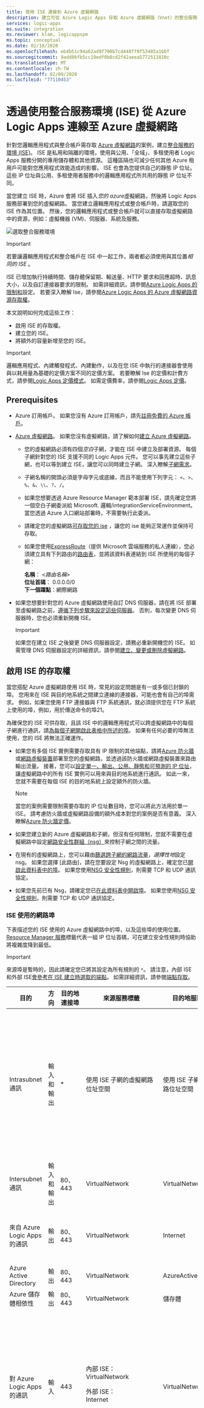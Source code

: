 ```yaml
---
title: 使用 ISE 連接到 Azure 虛擬網路
description: 建立可從 Azure Logic Apps 存取 Azure 虛擬網路（Vnet）的整合服務環境（ISE）
services: logic-apps
ms.suite: integration
ms.reviewer: klam, logicappspm
ms.topic: conceptual
ms.date: 02/10/2020
ms.openlocfilehash: eb4b51c94a62ad9f700b7cd448ff0f53485a16bf
ms.sourcegitcommit: 9add86fb5cc19edf0b8cd2f42aeea5772511810c
ms.translationtype: MT
ms.contentlocale: zh-TW
ms.lasthandoff: 02/09/2020
ms.locfileid: "77110453"
---
```

# <a name="connect-to-azure-virtual-networks-from-azure-logic-apps-by-using-an-integration-service-environment-ise"></a>透過使用整合服務環境 (ISE) 從 Azure Logic Apps 連線至 Azure 虛擬網路

針對您邏輯應用程式與整合帳戶需存取 [Azure 虛擬網路](../virtual-network/virtual-networks-overview.md)的案例，建立[整合服務的環境 (ISE)](../logic-apps/connect-virtual-network-vnet-isolated-environment-overview.md)。 ISE 是私用和隔離的環境，使用與公用、「全域」、多租使用者 Logic Apps 服務分開的專用儲存體和其他資源。 這種區隔也可減少任何其他 Azure 租用戶可能對您應用程式效能造成的影響。 ISE 也會為您提供自己的靜態 IP 位址。 這些 IP 位址與公用、多租使用者服務中的邏輯應用程式所共用的靜態 IP 位址不同。

當您建立 ISE 時，Azure 會將 ISE 插入*您的 azure*虛擬網路，然後將 Logic Apps 服務部署到您的虛擬網路。 當您建立邏輯應用程式或整合帳戶時，請選取您的 ISE 作為其位置。 然後，您的邏輯應用程式或整合帳戶就可以直接存取虛擬網路中的資源，例如：虛擬機器 (VM)、伺服器、系統及服務。

![選取整合服務環境](./media/connect-virtual-network-vnet-isolated-environment/select-logic-app-integration-service-environment.png)

> [!IMPORTANT]
> 若要讓邏輯應用程式和整合帳戶在 ISE 中一起工作，兩者都必須使用與其位置*相同的 ISE* 。

ISE 已增加執行持續時間、儲存體保留期、輸送量、HTTP 要求和回應超時、訊息大小，以及自訂連接器要求的限制。 如需詳細資訊，請參閱[Azure Logic Apps 的限制和](logic-apps-limits-and-config.md)設定。 若要深入瞭解 Ise，請參閱[Azure Logic Apps 的 Azure 虛擬網路資源存取權](../logic-apps/connect-virtual-network-vnet-isolated-environment-overview.md)。

本文說明如何完成這些工作：

* 啟用 ISE 的存取權。
* 建立您的 ISE。
* 將額外的容量新增至您的 ISE。

> [!IMPORTANT]
> 邏輯應用程式、內建觸發程式、內建動作，以及在您 ISE 中執行的連接器會使用與以耗用量為基礎的定價方案不同的定價方案。 若要瞭解 Ise 的定價和計費方式，請參閱[Logic Apps 定價模式](../logic-apps/logic-apps-pricing.md#fixed-pricing)。 如需定價費率，請參閱[Logic Apps 定價](../logic-apps/logic-apps-pricing.md)。

## <a name="prerequisites"></a>Prerequisites

* Azure 訂用帳戶。 如果您沒有 Azure 訂用帳戶，請先[註冊免費的 Azure 帳戶](https://azure.microsoft.com/free/)。

* [Azure 虛擬網路](../virtual-network/virtual-networks-overview.md)。 如果您沒有虛擬網路，請了解如何[建立 Azure 虛擬網路](../virtual-network/quick-create-portal.md)。

  * 您的虛擬網路必須有四個*空白*子網，才能在 ISE 中建立及部署資源。 每個子網針對您的 ISE 支援不同的 Logic Apps 元件。 您可以事先建立這些子網，也可以等到建立 ISE，讓您可以同時建立子網。 深入瞭解[子網需求](#create-subnet)。

  * 子網名稱的開頭必須是字母字元或底線，而且不能使用下列字元： `<`、`>`、`%`、`&`、`\\`、`?`、`/`。 
  
  * 如果您想要透過 Azure Resource Manager 範本部署 ISE，請先確定您將一個空白子網委派給 Microsoft. 邏輯/integrationServiceEnvironment。 當您透過 Azure 入口網站部署時，不需要執行此委派。

  * 請確定您的虛擬網路[可存取您的 ise](#enable-access) ，讓您的 ise 能夠正常運作並保持可存取。

  * 如果您使用[ExpressRoute](../expressroute/expressroute-introduction.md)（提供 Microsoft 雲端服務的私人連線），您必須建立具有下列路由的[路由表](../virtual-network/manage-route-table.md)，並將該資料表連結到 ISE 所使用的每個子網：

    **名稱**： <*路由名稱*><br>
    **位址首碼**： 0.0.0.0/0<br>
    **下一個躍點**：網際網路

* 如果您想要針對您的 Azure 虛擬網路使用自訂 DNS 伺服器，請在將 ISE 部署至虛擬網路之前，[遵循下列步驟來設定這些伺服器](../virtual-network/virtual-networks-name-resolution-for-vms-and-role-instances.md)。 否則，每次變更 DNS 伺服器時，您也必須重新開機 ISE。

  > [!IMPORTANT]
  > 如果您在建立 ISE 之後變更 DNS 伺服器設定，請務必重新開機您的 ISE。 如需管理 DNS 伺服器設定的詳細資訊，請參閱[建立、變更或刪除虛擬網路](../virtual-network/manage-virtual-network.md#change-dns-servers)。

<a name="enable-access"></a>

## <a name="enable-access-for-ise"></a>啟用 ISE 的存取權

當您搭配 Azure 虛擬網路使用 ISE 時，常見的設定問題是有一或多個已封鎖的埠。 您用來在 ISE 與目的地系統之間建立連線的連接器，可能也會有自己的埠需求。 例如，如果您使用 FTP 連接器與 FTP 系統通訊，就必須提供您在 FTP 系統上使用的埠，例如，用於傳送命令的埠21。

為確保您的 ISE 可供存取，且該 ISE 中的邏輯應用程式可以跨虛擬網路中的每個子網進行通訊，請[為每個子網開啟此表格中所述的埠](#network-ports-for-ise)。 如果有任何必要的埠無法使用，您的 ISE 將無法正確運作。

* 如果您有多個 ISE 實例需要存取具有 IP 限制的其他端點，請將[Azure 防火牆](../firewall/overview.md)或[網路虛擬裝置](../virtual-network/virtual-networks-overview.md#filter-network-traffic)部署至您的虛擬網路，並透過該防火牆或網路虛擬裝置來路由輸出流量。 接著，您可以[設定單一、輸出、公用、靜態和可預測的 IP 位址](connect-virtual-network-vnet-set-up-single-ip-address.md)，讓虛擬網路中的所有 ISE 實例可以用來與目的地系統進行通訊。 如此一來，您就不需要在每個 ISE 的目的地系統上設定額外的防火牆。

   > [!NOTE]
   > 當您的案例需要限制需要存取的 IP 位址數目時，您可以將此方法用於單一 ISE。 請考慮防火牆或虛擬網路設備的額外成本對您的案例是否有意義。 深入瞭解[Azure 防火牆定價](https://azure.microsoft.com/pricing/details/azure-firewall/)。

* 如果您建立新的 Azure 虛擬網路和子網，但沒有任何限制，您就不需要在虛擬網路中設定[網路安全性群組（nsg）](../virtual-network/security-overview.md#network-security-groups)來控制子網之間的流量。

* 在現有的虛擬網路上，您可以藉由[篩選跨子網的網路流量](../virtual-network/tutorial-filter-network-traffic.md)，*選擇性地*設定 nsg。 如果您選擇 [此路由]，請在您要設定 Nsg 的虛擬網路上，確定您已[開啟此資料表中的埠](#network-ports-for-ise)。 如果您使用[NSG 安全性規則](../virtual-network/security-overview.md#security-rules)，則需要 TCP 和 UDP 通訊協定。

* 如果您先前已有 Nsg，請確定您已[在此資料表中開啟埠](#network-ports-for-ise)。 如果您使用[NSG 安全性規則](../virtual-network/security-overview.md#security-rules)，則需要 TCP 和 UDP 通訊協定。

<a name="network-ports-for-ise"></a>

### <a name="network-ports-used-by-your-ise"></a>ISE 使用的網路埠

下表描述您的 ISE 使用的 Azure 虛擬網路中的埠，以及這些埠的使用位置。 [Resource Manager 服務](../virtual-network/security-overview.md#service-tags)標籤代表一組 IP 位址首碼，可在建立安全性規則時協助將複雜度降到最低。

> [!IMPORTANT]
> 來源埠是暫時的，因此請確定您已將其設定為所有規則的 `*`。 請注意，內部 ISE 和外部 ISE[會參考在 ISE 建立時選取的端點](connect-virtual-network-vnet-isolated-environment.md#create-environment)。 如需詳細資訊，請參閱[端點存取](../logic-apps/connect-virtual-network-vnet-isolated-environment-overview.md#endpoint-access)。 

| 目的 | 方向 | 目的地連接埠 | 來源服務標籤 | 目的地服務標記 | 注意 |
|---------|-----------|-------------------|--------------------|-------------------------|-------|
| Intrasubnet 通訊 | 輸入和輸出 | * | 使用 ISE 子網的虛擬網路位址空間 | 使用 ISE 子網的虛擬網路位址空間 | [必要]，讓流量可以在每個子網內流動。 <p><p>**重要**事項：在子網內的元件之間進行通訊時，請確定您已在這些子網內開啟所有埠。 |
| Intersubnet 通訊 | 輸入和輸出 | 80、443 | VirtualNetwork | VirtualNetwork | 用於子網之間的通訊 |
| 來自 Azure Logic Apps 的通訊 | 輸出 | 80、443 | VirtualNetwork | Internet | 埠取決於 Logic Apps 服務所通訊的外部服務 |
| Azure Active Directory | 輸出 | 80、443 | VirtualNetwork | AzureActiveDirectory | |
| Azure 儲存體相依性 | 輸出 | 80、443 | VirtualNetwork | 儲存體 | |
| 對 Azure Logic Apps 的通訊 | 輸入 | 443 | 內部 ISE： <br>VirtualNetwork <p><p>外部 ISE： <br>Internet | VirtualNetwork | 在邏輯應用程式中呼叫任何要求觸發程式或 webhook 的電腦或服務的 IP 位址。 關閉或封鎖此埠可防止對邏輯應用程式的 HTTP 呼叫使用要求觸發程式。 |
| 邏輯應用程式執行歷程記錄 | 輸入 | 443 | 內部 ISE： <br>VirtualNetwork <p><p>外部 ISE： <br>Internet | VirtualNetwork | 您想要在其中查看邏輯應用程式執行歷程記錄之電腦的 IP 位址。 雖然關閉或封鎖此埠並不會讓您無法查看執行歷程記錄，但您無法在該執行歷程記錄中查看每個步驟的輸入和輸出。 |
| 連線管理 | 輸出 | 443 | VirtualNetwork  | AppService | |
| 發佈診斷記錄和計量 | 輸出 | 443 | VirtualNetwork  | AzureMonitor | |
| 從 Azure 流量管理員的通訊 | 輸入 | 內部 ISE：454 <p><p>外部 ISE：443 | AzureTrafficManager | VirtualNetwork | |
| Logic Apps 設計工具 - 動態屬性 | 輸入 | 454 | 如需允許的 IP 位址，請參閱附注資料行 | VirtualNetwork | 要求來自該區域的 Logic Apps 存取端點[輸入](../logic-apps/logic-apps-limits-and-config.md#inbound)IP 位址。 |
| 網路健全狀況檢查 | 輸入 | 454 | 如需允許的 IP 位址，請參閱附注資料行 | VirtualNetwork | 要求來自該區域的[輸入](../logic-apps/logic-apps-limits-and-config.md#inbound)和[輸出](../logic-apps/logic-apps-limits-and-config.md#outbound)IP 位址的 Logic Apps 存取端點。 |
| App Service 管理相依性 | 輸入 | 454、455 | AppServiceManagement | VirtualNetwork | |
| 連接器部署 | 輸入 | 454 | AzureConnectors | VirtualNetwork | 部署和更新連接器所需。 關閉或封鎖此埠會導致 ISE 部署失敗，並防止連接器更新或修正。 |
| 連接器原則部署 | 輸入 | 3443 | Internet | VirtualNetwork | 部署和更新連接器所需。 關閉或封鎖此埠會導致 ISE 部署失敗，並防止連接器更新或修正。 |
| Azure SQL 相依性 | 輸出 | 1433 | VirtualNetwork | SQL | |
| Azure 資源健康狀態 | 輸出 | 1886 | VirtualNetwork | AzureMonitor | 將健全狀況狀態發佈至資源健康狀態 |
| API 管理 - 管理端點 | 輸入 | 3443 | APIManagement | VirtualNetwork | |
| 「記錄到事件中樞」原則和監視代理程式的相依性 | 輸出 | 5672 | VirtualNetwork | EventHub | |
| 針對角色執行個體之間的 Redis 執行個體存取 Azure 快取 | 輸入 <br>輸出 | 6379-6383 | VirtualNetwork | VirtualNetwork | 此外，若要讓 ISE 使用 Azure Cache for Redis，您必須開啟[Azure cache For REDIS 常見問題中所述的這些輸出和輸入埠](../azure-cache-for-redis/cache-how-to-premium-vnet.md#outbound-port-requirements)。 |
| Azure Load Balancer | 輸入 | * | AzureLoadBalancer | VirtualNetwork | |
||||||

<a name="create-environment"></a>

## <a name="create-your-ise"></a>建立您的 ISE

若要建立您的整合服務環境 (ISE)，請遵循下列步驟：

1. 在 [Azure 入口網站](https://portal.azure.com)中，於 Azure 主功能表上選取 [建立資源]。
在搜尋方塊中，輸入「整合服務環境」作為篩選條件。

   ![建立新資源](./media/connect-virtual-network-vnet-isolated-environment/find-integration-service-environment.png)

1. 在 [整合服務環境] 建立窗格中，選擇 [**建立**]。

   ![選擇 [建立]](./media/connect-virtual-network-vnet-isolated-environment/create-integration-service-environment.png)

1. 為您的環境提供這些詳細資料，然後選擇 [檢閱 + 建立]，例如：

   ![提供環境詳細資料](./media/connect-virtual-network-vnet-isolated-environment/integration-service-environment-details.png)

   | 屬性 | 必要 | 值 | 描述 |
   |----------|----------|-------|-------------|
   | **訂用帳戶** | 是 | <*Azure-subscription-name*> | 要用於環境的 Azure 訂用帳戶 |
   | **資源群組** | 是 | <*Azure-resource-group-name*> | 您要用來建立環境的 Azure 資源群組 |
   | **整合服務環境名稱** | 是 | <*environment-name*> | 您的 ISE 名稱，其中只能包含字母、數位、連字號（`-`）、底線（`_`）和句點（`.`）。 |
   | **位置** | 是 | <*Azure-datacenter-region*> | 要用來部署環境的 Azure 資料中心區域 |
   | **SKU** | 是 | **Premium**或**DEVELOPER （無 SLA）** | 要建立及使用的 ISE SKU。 如需這些 Sku 之間的差異，請參閱[ISE sku](../logic-apps/connect-virtual-network-vnet-isolated-environment-overview.md#ise-level)。 <p><p>**重要**事項：只有在 ISE 建立時才可使用此選項，且稍後無法變更。 |
   | **額外容量** | 高階： <br>是 <p><p>員 <br>不適用 | 高階： <br>0到10 <p><p>員 <br>不適用 | 要用於此 ISE 資源的額外處理單位數。 若要在建立後新增容量，請參閱[新增 ISE 容量](#add-capacity)。 |
   | **存取端點** | 是 | **內部**或**外部** | 要用於 ISE 的存取端點類型。 這些端點會判斷 ISE 中的邏輯應用程式上的要求或 webhook 觸發程式是否可以接收來自您虛擬網路外部的呼叫。 <p><p>您的選擇也會影響您可以在邏輯應用程式執行歷程記錄中查看和存取輸入和輸出的方式。 如需詳細資訊，請參閱[ISE 端點存取](../logic-apps/connect-virtual-network-vnet-isolated-environment-overview.md#endpoint-access)。 <p><p>**重要**事項：只有在 ISE 建立時才可使用此選項，且稍後無法變更。 |
   | **虛擬網路** | 是 | <*Azure-virtual-network-name*> | 要插入環境的 Azure 虛擬網路，讓該環境中的邏輯應用程式可以存取虛擬網路。 如果您沒有網路，請[先建立 Azure 虛擬網路](../virtual-network/quick-create-portal.md)。 <p>**重要**：您*只能*在建立 ISE 時執行此插入。 |
   | **子網路** | 是 | <*subnet-resource-list*> | ISE 需要四個*空*的子網，才能在您的環境中建立及部署資源。 若要建立每個子網路，[請遵循此表格底下的步驟](#create-subnet)。 |
   |||||

   <a name="create-subnet"></a>

   **建立子網路**

   若要在您的環境中建立及部署資源，您的 ISE 需要四個未委派給任何服務的*空白*子網。 建立環境之後，您就*無法*變更這些子網位址。

   > [!IMPORTANT]
   > 
   > 子網名稱的開頭必須是字母字元或底線（沒有數位），而且不會使用下列字元： `<`、`>`、`%`、`&`、`\\`、`?`、`/`。

   此外，每個子網都必須符合下列需求：

   * 使用無[類別網域間路由（CIDR）格式](https://en.wikipedia.org/wiki/Classless_Inter-Domain_Routing)和類別 B 位址空間。

   * 會使用位址空間中的至少 `/27`，因為每個子網*至少*需要32個位址*最少*。 例如：

     * `10.0.0.0/27` 有32個位址，因為 2<sup>（32-27）</sup>是 2<sup>5</sup>或32。

     * `10.0.0.0/24` 有256個位址，因為 2<sup>（32-24）</sup>是 2<sup>8</sup>或256。

     * `10.0.0.0/28` 只有16個位址，而且太小，因為 2<sup>（32-28）</sup>是 2<sup>4</sup>或16。

     若要深入瞭解如何計算位址，請參閱[IPV4 CIDR 區塊](https://en.wikipedia.org/wiki/Classless_Inter-Domain_Routing#IPv4_CIDR_blocks)。

   * 如果您使用[ExpressRoute](../expressroute/expressroute-introduction.md)，您必須建立具有下列路由的[路由表](../virtual-network/manage-route-table.md)，並連結該資料表與您的 ISE 所使用的每個子網：

     **名稱**： <*路由名稱*><br>
     **位址首碼**： 0.0.0.0/0<br>
     **下一個躍點**：網際網路

   1. 在 [子網路] 清單底下，選擇 [管理子網路設定]。

      ![管理子網路設定](./media/connect-virtual-network-vnet-isolated-environment/manage-subnet.png)

   1. 在 [子網路] 窗格中，選擇 [子網路]。

      ![新增子網路](./media/connect-virtual-network-vnet-isolated-environment/add-subnet.png)

   1. 在 [新增子網路] 窗格中，提供這項資訊。

      * **名稱**：子網的名稱
      * **位址範圍（CIDR 區塊）** ：您的虛擬網路中的子網範圍和 CIDR 格式

      ![新增子網路詳細資料](./media/connect-virtual-network-vnet-isolated-environment/subnet-details.png)

   1. 完成時，選擇 [確定]。

   1. 針對其他三個子網路重複這些步驟。

      > [!NOTE]
      > 如果您嘗試建立的子網無效，Azure 入口網站會顯示一則訊息，但不會封鎖您的進度。

   如需有關建立子網的詳細資訊，請參閱[新增虛擬網路子網](../virtual-network/virtual-network-manage-subnet.md)。

1. 在 Azure 成功驗證您的 ISE 資訊之後，選擇 [建立]，例如：

   ![驗證成功之後，選擇 [建立]](./media/connect-virtual-network-vnet-isolated-environment/ise-validation-success.png)

   Azure 會開始部署您的環境，這通常會在兩個小時內完成。 有時候，部署可能需要多達四小時。 若要檢查部署狀態，請在 Azure 工具列上選擇通知圖示，這會開啟 [通知] 窗格。

   ![檢查部署狀態](./media/connect-virtual-network-vnet-isolated-environment/environment-deployment-status.png)

   成功完成部署時，Azure 就會顯示此通知：

   ![部署成功](./media/connect-virtual-network-vnet-isolated-environment/deployment-success.png)

   否則，請遵循針對部署進行疑難排解的 Azure 入口網站指示。

   > [!NOTE]
   > 如果部署失敗或刪除您的 ISE，Azure 可能需要一小時的時間，才能釋出您的子網。 這種延遲表示您可能必須等待，才能在另一個 ISE 中重複使用這些子網。
   >
   > 如果您刪除虛擬網路，Azure 通常需要兩小時的時間，才能釋出您的子網，但此作業可能需要較長的時間。 
   > 刪除虛擬網路時，請確定沒有任何資源仍處於線上狀態。 
   > 請參閱[刪除虛擬網路](../virtual-network/manage-virtual-network.md#delete-a-virtual-network)。

1. 如果 Azure 在部署完成之後不會自動移至您的環境，且若要檢視您的環境，請選擇 [移至資源]。

1. 若要檢查 ISE 的網路健康情況，請參閱[管理您的整合服務環境](../logic-apps/ise-manage-integration-service-environment.md#check-network-health)。

1. 若要開始在 ISE 中建立邏輯應用程式和其他成品，請參閱[將成品新增至整合服務環境](../logic-apps/add-artifacts-integration-service-environment-ise.md)。

   > [!IMPORTANT]
   > 您在建立 ISE 之後變成可用的受控 ISE 連接器不會自動出現在邏輯應用程式設計工具的連接器選擇器中。 在您可以使用這些 ISE 連接器之前，您必須手動[將這些連接器新增至您的 ISE](../logic-apps/add-artifacts-integration-service-environment-ise.md#add-ise-connectors-environment) ，使其出現在邏輯應用程式設計工具中。

<a name="add-capacity"></a>

## <a name="add-ise-capacity"></a>新增 ISE 容量

Premium ISE 基礎單位具有固定容量，因此如果您需要更多輸送量，可以在建立期間或之後新增更多縮放單位。 您可以根據效能計量，或根據一些額外的處理單位來自動調整。 如果您選擇 [根據計量自動調整]，您可以從各種條件中選擇，並指定符合該準則的閾值條件。 開發人員 SKU 不包含新增縮放單位的功能。

1. 在 Azure 入口網站中，尋找您的 ISE。

1. 若要查看 ISE 的使用量和效能計量，請在 ISE 的主功能表上，選取 **[總覽**]。

   ![查看 ISE 的使用方式](./media/connect-virtual-network-vnet-isolated-environment/integration-service-environment-usage.png)

1. 若要設定自動調整，請在 [**設定**] 下選取 [**相應**放大]。在 [**設定**] 索引標籤上，選擇 [**啟用自動**調整]。

   ![開啟自動調整](./media/connect-virtual-network-vnet-isolated-environment/scale-out.png)

1. 針對 [**自動調整設定名稱**]，提供您設定的名稱。

1. 在 [**預設**] 區段中，選擇 [**根據度量調整規模**] 或 [**調整為特定實例計數**]。

   * 如果您選擇 [實例型]，請輸入介於0到10（含）之間的處理單位數。

   * 如果您選擇 [以計量為基礎]，請遵循下列步驟：

     1. 在 [**規則**] 區段中，選擇 [**新增規則**]。

     1. 在 [**調整規則**] 窗格上，設定規則引發時要採取的準則和動作。

     1. 當您完成時，請選擇 [**新增**]。

1. 當您完成自動調整規模設定後，請儲存您的變更。

## <a name="delete-ise"></a>刪除 ISE

刪除您不再需要的 ISE 或包含 ISE 的 Azure 資源群組之前，請確認您在包含這些資源的 Azure 資源群組或 Azure 虛擬網路上沒有任何原則或鎖定，因為這些專案可能會封鎖刪除。

刪除 ISE 之後，您可能必須等候最多9小時，然後再嘗試刪除您的 Azure 虛擬網路或子網。

## <a name="next-steps"></a>後續步驟

* [將構件新增至整合服務環境](../logic-apps/add-artifacts-integration-service-environment-ise.md)
* [檢查整合服務環境的網路健全狀況](../logic-apps/ise-manage-integration-service-environment.md#check-network-health)
* 深入了解 [Azure 虛擬網路](../virtual-network/virtual-networks-overview.md)
* 了解 [Azure 服務的虛擬網路整合](../virtual-network/virtual-network-for-azure-services.md)
